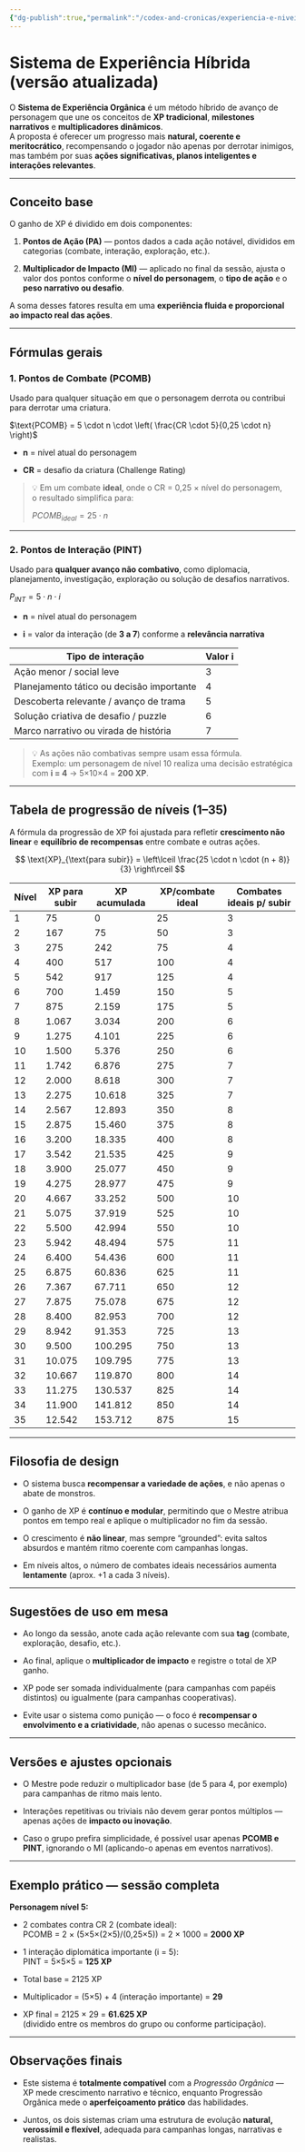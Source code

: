 ```yaml
---
{"dg-publish":true,"permalink":"/codex-and-cronicas/experiencia-e-niveis/","updated":"2025-10-28T00:37:56.050-03:00"}
---
```


# Sistema de Experiência Híbrida (versão atualizada)

O **Sistema de Experiência Orgânica** é um método híbrido de avanço de personagem que une os conceitos de **XP tradicional**, **milestones narrativos** e **multiplicadores dinâmicos**.  
A proposta é oferecer um progresso mais **natural, coerente e meritocrático**, recompensando o jogador não apenas por derrotar inimigos, mas também por suas **ações significativas, planos inteligentes e interações relevantes**.

---

## Conceito base

O ganho de XP é dividido em dois componentes:

1. **Pontos de Ação (PA)** — pontos dados a cada ação notável, divididos em categorias (combate, interação, exploração, etc.).
    
2. **Multiplicador de Impacto (MI)** — aplicado no final da sessão, ajusta o valor dos pontos conforme o **nível do personagem**, o **tipo de ação** e o **peso narrativo ou desafio**.
    

A soma desses fatores resulta em uma **experiência fluida e proporcional ao impacto real das ações**.

---

## Fórmulas gerais

### 1. Pontos de Combate (PCOMB)

Usado para qualquer situação em que o personagem derrota ou contribui para derrotar uma criatura.

$\text{PCOMB} = 5 \cdot n \cdot \left( \frac{CR \cdot 5}{0,25 \cdot n} \right)$


- **n** = nível atual do personagem
    
- **CR** = desafio da criatura (Challenge Rating)
    

> 💡 Em um combate **ideal**, onde o CR = 0,25 × nível do personagem,  
> o resultado simplifica para:
> 
> $PCOMB_{ideal} = 25 \cdot n$

---

### 2. Pontos de Interação (PINT)

Usado para **qualquer avanço não combativo**, como diplomacia, planejamento, investigação, exploração ou solução de desafios narrativos.

$P_{INT} = 5 \cdot n \cdot i$

- **n** = nível atual do personagem
    
- **i** = valor da interação (de **3 a 7**) conforme a **relevância narrativa**
    

|Tipo de interação|Valor **i**|
|---|---|
|Ação menor / social leve|3|
|Planejamento tático ou decisão importante|4|
|Descoberta relevante / avanço de trama|5|
|Solução criativa de desafio / puzzle|6|
|Marco narrativo ou virada de história|7|

> 💡 As ações não combativas sempre usam essa fórmula.  
> Exemplo: um personagem de nível 10 realiza uma decisão estratégica com **i = 4** → 5×10×4 = **200 XP**.

---

## Tabela de progressão de níveis (1–35)

A fórmula da progressão de XP foi ajustada para refletir **crescimento não linear** e **equilíbrio de recompensas** entre combate e outras ações.

$$
\text{XP}_{\text{para subir}} = \left\lceil \frac{25 \cdot n \cdot (n + 8)}{3} \right\rceil
$$

|Nível|XP para subir|XP acumulada|XP/combate ideal|Combates ideais p/ subir|
|---|---|---|---|---|
|1|75|0|25|3|
|2|167|75|50|3|
|3|275|242|75|4|
|4|400|517|100|4|
|5|542|917|125|4|
|6|700|1.459|150|5|
|7|875|2.159|175|5|
|8|1.067|3.034|200|6|
|9|1.275|4.101|225|6|
|10|1.500|5.376|250|6|
|11|1.742|6.876|275|7|
|12|2.000|8.618|300|7|
|13|2.275|10.618|325|7|
|14|2.567|12.893|350|8|
|15|2.875|15.460|375|8|
|16|3.200|18.335|400|8|
|17|3.542|21.535|425|9|
|18|3.900|25.077|450|9|
|19|4.275|28.977|475|9|
|20|4.667|33.252|500|10|
|21|5.075|37.919|525|10|
|22|5.500|42.994|550|10|
|23|5.942|48.494|575|11|
|24|6.400|54.436|600|11|
|25|6.875|60.836|625|11|
|26|7.367|67.711|650|12|
|27|7.875|75.078|675|12|
|28|8.400|82.953|700|12|
|29|8.942|91.353|725|13|
|30|9.500|100.295|750|13|
|31|10.075|109.795|775|13|
|32|10.667|119.870|800|14|
|33|11.275|130.537|825|14|
|34|11.900|141.812|850|14|
|35|12.542|153.712|875|15|

---

## Filosofia de design

- O sistema busca **recompensar a variedade de ações**, e não apenas o abate de monstros.
    
- O ganho de XP é **contínuo e modular**, permitindo que o Mestre atribua pontos em tempo real e aplique o multiplicador no fim da sessão.
    
- O crescimento é **não linear**, mas sempre “grounded”: evita saltos absurdos e mantém ritmo coerente com campanhas longas.
    
- Em níveis altos, o número de combates ideais necessários aumenta **lentamente** (aprox. +1 a cada 3 níveis).
    

---

## Sugestões de uso em mesa

- Ao longo da sessão, anote cada ação relevante com sua **tag** (combate, exploração, desafio, etc.).
    
- Ao final, aplique o **multiplicador de impacto** e registre o total de XP ganho.
    
- XP pode ser somada individualmente (para campanhas com papéis distintos) ou igualmente (para campanhas cooperativas).
    
- Evite usar o sistema como punição — o foco é **recompensar o envolvimento e a criatividade**, não apenas o sucesso mecânico.
    

---

## Versões e ajustes opcionais

- O Mestre pode reduzir o multiplicador base (de 5 para 4, por exemplo) para campanhas de ritmo mais lento.
    
- Interações repetitivas ou triviais não devem gerar pontos múltiplos — apenas ações de **impacto ou inovação**.
    
- Caso o grupo prefira simplicidade, é possível usar apenas **PCOMB e PINT**, ignorando o MI (aplicando-o apenas em eventos narrativos).
    

---

## Exemplo prático — sessão completa

**Personagem nível 5:**

- 2 combates contra CR 2 (combate ideal):  
    PCOMB = 2 × (5×5×(2×5)/(0,25×5)) = 2 × 1000 = **2000 XP**
    
- 1 interação diplomática importante (i = 5):  
    PINT = 5×5×5 = **125 XP**
    
- Total base = 2125 XP
    
- Multiplicador = (5×5) + 4 (interação importante) = **29**
    
- XP final = 2125 × 29 = **61.625 XP**  
    (dividido entre os membros do grupo ou conforme participação).
    

---

## Observações finais

- Este sistema é **totalmente compatível** com a _Progressão Orgânica_ — XP mede crescimento narrativo e técnico, enquanto Progressão Orgânica mede o **aperfeiçoamento prático** das habilidades.
    
- Juntos, os dois sistemas criam uma estrutura de evolução **natural, verossímil e flexível**, adequada para campanhas longas, narrativas e realistas.